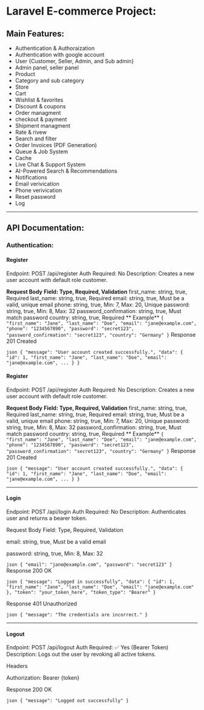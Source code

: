 # Laravel E-commerce Project:

## Main Features:

-   Authentication & Authoraization
-   Authentication with google account
-   User {Customer, Seller, Admin, and Sub admin}
-   Admin panel, seller panel
-   Product
-   Category and sub category
-   Store
-   Cart
-   Wishlist & favorites
-   Discount & coupons
-   Order managment
-   checkout & payment
-   Shipment managment
-   Rate & rivew
-   Search and filter
-   Order Invoices (PDF Generation)
-   Queue & Job System
-   Cache
-   Live Chat & Support System
-   AI-Powered Search & Recommendations
-   Notifications
-   Email verivication
-   Phone verivication
-   Reset password
-   Log

---

## API Documentation:

### Authentication:

#### Register

Endpoint: POST /api/register
Auth Required: No
Description: Creates a new user account with default role customer.

**Request Body**
**Field: Type, Required, Validation**
first_name: string, true, Required
last_name: string, true, Required
email: string, true, Must be a valid, unique email
phone: string, true, Min: 7, Max: 20, Unique
password: string, true, Min: 8, Max: 32
password_confirmation: string, true, Must match password
country: string, true, Required
** Example**
`{
  "first_name": "Jane",
  "last_name": "Doe",
  "email": "jane@example.com",
  "phone": "1234567890",
  "password": "secret123",
  "password_confirmation": "secret123",
  "country": "Germany"
}`
Response 201 Created

`json
{
  "message": "User account created successfully.",
  "data": {
    "id": 1,
    "first_name": "Jane",
    "last_name": "Doe",
    "email": "jane@example.com",
    ...
  }
}
`

#### Register

Endpoint: POST /api/register
Auth Required: No
Description: Creates a new user account with default role customer.

**Request Body**
**Field: Type, Required, Validation**
first_name: string, true, Required
last_name: string, true, Required
email: string, true, Must be a valid, unique email
phone: string, true, Min: 7, Max: 20, Unique
password: string, true, Min: 8, Max: 32
password_confirmation: string, true, Must match password
country: string, true, Required
** Example**
`{
  "first_name": "Jane",
  "last_name": "Doe",
  "email": "jane@example.com",
  "phone": "1234567890",
  "password": "secret123",
  "password_confirmation": "secret123",
  "country": "Germany"
}`
Response 201 Created

`json
{
  "message": "User account created successfully.",
  "data": {
    "id": 1,
    "first_name": "Jane",
    "last_name": "Doe",
    "email": "jane@example.com",
    ...
  }
}
`

---

#### Login

Endpoint: POST /api/login
Auth Required: No
Description: Authenticates user and returns a bearer token.

Request Body
Field: Type, Required, Validation

email: string, true, Must be a valid email

password: string, true, Min: 8, Max: 32

`json
{
  "email": "jane@example.com",
  "password": "secret123"
}
`
Response 200 OK

`json
{
  "message": "Logged in successfully",
  "data": {
    "id": 1,
    "first_name": "Jane",
    "last_name": "Doe",
    "email": "jane@example.com"
  },
  "token": "your_token_here",
  "token_type": "Bearer"
}`

Response 401 Unauthorized

`json
{
  "message": "The credentials are incorrect."
}`

---

#### Logout

Endpoint: POST /api/logout
Auth Required: ✅ Yes (Bearer Token)
Description: Logs out the user by revoking all active tokens.

Headers

Authorization: Bearer {token}

Response 200 OK

`json
{
  "message": "Logged out successfully"
}`

